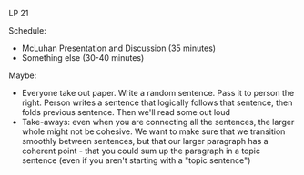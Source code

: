 LP 21

Schedule:
- McLuhan Presentation and Discussion (35 minutes)
- Something else (30-40 minutes)

Maybe:
- Everyone take out paper. Write a random sentence. Pass it to person the right. Person writes a sentence that logically follows that sentence, then folds previous sentence. Then we'll read some out loud
- Take-aways: even when you are connecting all the sentences, the larger whole might not be cohesive. We want to make sure that we transition smoothly between sentences, but that our larger paragraph has a coherent point - that you could sum up the paragraph in a topic sentence (even if you aren't starting with a "topic sentence")
